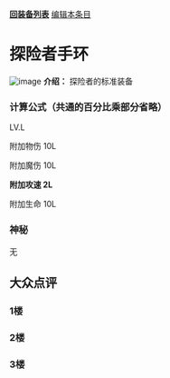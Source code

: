 [**回装备列表**](index.md) [编辑本条目](https://github.com/GuguTown/Wiki/edit/main/equip/探险者手环.md)
# 探险者手环
![image](https://user-images.githubusercontent.com/35645329/193940194-dec60676-55a7-4a72-aac2-ca32980682bf.png) **介绍：** 探险者的标准装备
### 计算公式（共通的百分比乘部分省略）
LV.L   

附加物伤 10L   

附加魔伤 10L   

**附加攻速 2L**    

附加生命 10L   

### 神秘
无

## 大众点评
### 1楼 

### 2楼 

### 3楼 
